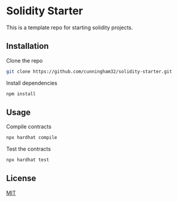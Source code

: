 # Solidity Starter

This is a template repo for starting solidity projects.

## Installation

Clone the repo

```bash
git clone https://github.com/cunningham32/solidity-starter.git
```

Install dependencies
```bash
npm install
```

## Usage

Compile contracts
```bash
npx hardhat compile
```

Test the contracts
```bash
npx hardhat test
```

## License
[MIT](https://choosealicense.com/licenses/mit/)